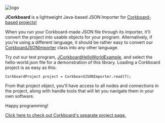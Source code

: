 ![logo](https://github.com/user-attachments/assets/b7710364-a9d5-48df-b3ea-e0afe78a59d6)

**JCorkboard** is a lightweight Java-based JSON Importer for [Corkboard-based projects!](https://github.com/SkyAphid/corkboard)

When you run your Corkboard-made JSON file through its importer, it'll convert the project into usable objects for your program. Alternatively, if you're using a different language, it should be rather easy to convert our [CorkboardJSONImporter](https://github.com/SkyAphid/jcorkboard/blob/main/src/main/java/com/nokoriware/corkboard/CorkboardJSONImporter.java) class into any other language.

Try out our test program, [JCorkboardHelloWorldExample](https://github.com/SkyAphid/jcorkboard/blob/main/src/main/test/com/nokoriware/corkboard/test/JCorkboardHelloWorldExample.java), and select the hello-world.json file for a demonstration of this library. Loading a Corkboard project is as easy as this:

`CorkboardProject project = CorkboardJSONImporter.read(f);`

From that project object, you'll have access to all nodes and connections in the project, along with handle tools that will let you navigate them in your own software.

Happy programming!

[Click here to check out Corkboard's separate project page.](https://github.com/SkyAphid/corkboard)
